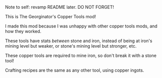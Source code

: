 Note to self: revamp README later. DO NOT FORGET!


This is The Georginator's Copper Tools mod! 

I made this mod because I was unhappy with other copper tools mods, and how they worked. 

These tools have stats *between* stone and iron, instead of being at iron's mining level but weaker, or stone's mining level but stronger, etc.

These copper tools are required to mine iron, so don't break it with a stone tool!

Crafting recipes are the same as any other tool, using copper ingots.
